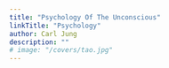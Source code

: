 ```yaml
---
title: "Psychology Of The Unconscious"
linkTitle: "Psychology"
author: Carl Jung
description: ""
# image: "/covers/tao.jpg"
---
```

